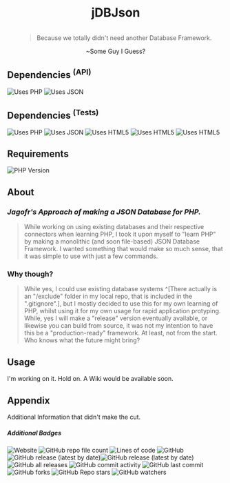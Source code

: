 <div style="display: flex; align-items:center;justify-content:center;flex-flow:column nowrap;flex-grow:1;">
    <h1>jDBJson</h1>
    <blockquote name="jokequote" id="jokequote">Because we totally didn't need another Database Framework.</blockquote>
    <legend for="jokequote">~Some Guy I Guess?</legend>
</div>

## Dependencies <sup>(API)</sup>
![Uses PHP](https://img.shields.io/static/v1?label=&message=PHP7&color=101&logo=PHP) ![Uses JSON](https://img.shields.io/static/v1?label=&logo=json&message=JSON&color=101) 

## Dependencies <sup>(Tests)</sup>
![Uses PHP](https://img.shields.io/static/v1?label=&message=PHP7&color=101&logo=PHP) ![Uses JSON](https://img.shields.io/static/v1?label=&logo=json&message=JSON&color=101) ![Uses HTML5](https://img.shields.io/static/v1?label=&logo=html5&message=HTML5&color=101) ![Uses HTML5](https://img.shields.io/static/v1?label=&logo=css3&message=CSS%203&color=101)
![Uses HTML5](https://img.shields.io/static/v1?label=&logo=css3&message=CSS%203&color=101)

## Requirements
![PHP Version](https://img.shields.io/static/v1?label=PHP&message=>=7.4.33&color=8C94C4&logo=PHP)

## About

### *Jagofr's Approach of making a JSON Database for PHP.*

> While working on using existing databases and their respective connectors when learning PHP, I took it upon myself to "learn PHP" by making a monolithic (and soon file-based) JSON Database Framework. I wanted something that would make so much sense, that it was simple to use with just a few commands.


### Why though?

> While yes, I could use existing database systems ^[There actually is an "/exclude" folder in my local repo, that is included in the ".gitignore".], but I mostly decided to use this for my own learning of PHP, whilst using it for my own usage for rapid application protyping. While, yes I will make a "release" version eventually available, or likewise you can build from source, it was not my intention to have this be a "production-ready" framework. At least, not from the start. Who knows what the future might bring?

## Usage

I'm working on it. Hold on. A Wiki would be available soon.

## Appendix
Additional Information that didn't make the cut.

##### Additional Badges
![Website](https://img.shields.io/website?down_color=red&down_message=Check%20website%21&up_color=green&up_message=Hire%20me%21&url=https%3A%2F%2Favato.media%2F)
![GitHub repo file count](https://img.shields.io/github/directory-file-count/jagofr/php--jDbJson) ![Lines of code](https://img.shields.io/tokei/lines/github/jagofr/php--jDbJson) 
![GitHub](https://img.shields.io/github/license/jagofr/php--jDbJson)  
![GitHub release (latest by date)](https://img.shields.io/github/v/release/jagofr/php--jDbJson)![GitHub release (latest by date)](https://img.shields.io/github/v/release/jagofr/php--jDbJson) ![GitHub all releases](https://img.shields.io/github/downloads/jagofr/php--jDbJson/total)
![GitHub commit activity](https://img.shields.io/github/commit-activity/w/jagofr/php--jDbJson) ![GitHub last commit](https://img.shields.io/github/last-commit/jagofr/php--jDbJson)
![GitHub forks](https://img.shields.io/github/forks/jagofr/php--jDbJson?style=social) ![GitHub Repo stars](https://img.shields.io/github/stars/jagofr/php--jDbJson?style=social) ![GitHub watchers](https://img.shields.io/github/watchers/jagofr/php--jDbJson?style=social)